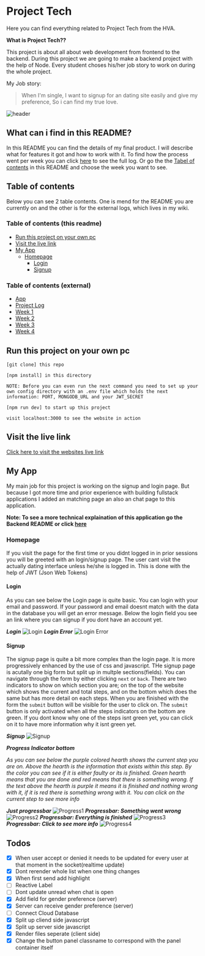 # Project Tech
Here you can find everything related to Project Tech from the HVA. 

**What is Project Tech??**

This project is about all about  web development from frontend to the backend. During this project we are going to make a backend project with the help of Node. Every student choses his/her job story to work on during the whole project.

My Job story:
> When I'm single, I want to signup for an dating site easily and give my preference, So i can find my true love.

![header](https://github.com/LaupWing/Project-Tech/blob/master/READMEImages/header.png?raw=true)

## What can i find in this README?
In this README you can find the details of my final product. I will describe what for features it got and how to work with it. To find how the process went per week you can click [here](http://google.com) to see the full log. Or go the the [Tabel of contents](http://google.com) in this README and choose the week you want to see.

## Table of contents
Below you can see 2 table contents. One is mend for the README you are currently on and the other is for the external logs, which lives in my wiki.

### Table of contents (this readme)
* [Run this project on your own pc](#run-this-project-on-your-own-pc)
* [Visit the live link](#-visit-the-live-link)
* [My App](#my-app)
    * [Homepage](#homepage)
        * [Login](#login)
        * [Signup](#signup)

### Table of contents (external)
* [App](http://google.com)
* [Project Log](http://google.com)
* [Week 1](http://google.com)
* [Week 2](http://google.com)
* [Week 3](http://google.com)
* [Week 4](http://google.com)

## Run this project on your own pc
```pc
[git clone] this repo

[npm install] in this directory

NOTE: Before you can even run the next command you need to set up your own config directory with an .env file which holds the next information: PORT, MONGODB_URL and your JWT_SECRET

[npm run dev] to start up this project

visit localhost:3000 to see the website in action
```

## Visit the live link
[Click here to visit the websites live link]()

## My App
My main job for this project is working on the signup and login page. But because I got more time and prior experience with building fullstack applications I added an matching page an also an chat page to this application.

__**Note:** To see a more technical explaination of this application go the Backend README or click [here]()__

### Homepage
If you visit the page for the first time or you didnt logged in in prior sessions you will be greeted with an login/signup page. The user cant visit the actually dating interface unless he/she is logged in. This is done with the help of JWT (Json Web Tokens)

#### Login
As you can see below the Login page is quite basic. You can login with your email and password. If your password and email doesnt match with the data in the database you will get an error message.
Below the login field you see an link where you can signup if you dont have an account yet.

**_Login_**
![Login](https://github.com/LaupWing/Project-Tech/blob/master/READMEImages/login.png?raw=true)
**_Login Error_**
![Login Error](https://github.com/LaupWing/Project-Tech/blob/master/READMEImages/login.png?raw=true)

#### Signup
The signup page is quite a bit more complex than the login page. It is more progressively enhanced by the use of css and javascript. THe signup page is acutally one big form but split up in multple sections(fields). You can navigate through the form by either clicking `next` or `back`. There are two indicators to show on which section you are; on the top of the website which shows the current and total steps, and on the bottom which does the same but has more detail on each steps. When you are finished with the form the `submit` button will be visible for the user to click on. The `submit` button is only activated when all the steps indicators on the bottom are green. If you dont know why one of the steps isnt green yet, you can click on it to have more information why it isnt green yet.

**_Signup_**
![Signup](https://github.com/LaupWing/Project-Tech/blob/master/READMEImages/signup.png?raw=true)

**_Progress Indicator bottom_**

_As you can see below the purple colored hearth shows the current step you are on. Above the hearth is the information that exists within this step. By the color you can see if it is either faulty or its is finished. Green hearth means that you are done and red means that there is something wrong. If the text above the hearth is purple it means it is finished and nothing wrong with it, if it is red there is something wrong with it. You can click on the current step to see more info_

**_Just progressbar_**
![Progress1](https://github.com/LaupWing/Project-Tech/blob/master/READMEImages/signup_progress1.png?raw=true)
**_Progressbar: Something went wrong_**
![Progress2](https://github.com/LaupWing/Project-Tech/blob/master/READMEImages/signup_progress_faulty.png?raw=true)
**_Progressbar: Everything is finished_**
![Progress3](https://github.com/LaupWing/Project-Tech/blob/master/READMEImages/signup_progress_finish.png?raw=true)
**_Progressbar: Click to see more info_**
![Progress4](https://github.com/LaupWing/Project-Tech/blob/master/READMEImages/signup_more_info.gif?raw=true)

## Todos
- [x] When user accept or denied it needs to be updated for every user at that moment in the socket(realtime update)
- [x] Dont rerender whole list when one thing changes
- [x] When first send add highlight
- [ ] Reactive Label
- [ ] Dont update unread when chat is open
- [x] Add field for gender preference (server)
- [x] Server can receive gender preference (server)
- [ ] Connect Cloud Database
- [x] Split up cliend side javascript
- [x] Split up server side javascript
- [x] Render files seperate (client side)
- [x] Change the button panel classname to correspond with the panel container itself